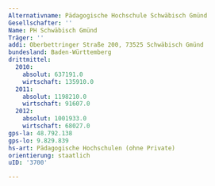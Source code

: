 ```yaml
---
Alternativname: Pädagogische Hochschule Schwäbisch Gmünd
Gesellschafter: ''
Name: PH Schwäbisch Gmünd
Träger: ''
addi: Oberbettringer Straße 200, 73525 Schwäbisch Gmünd
bundesland: Baden-Württemberg
drittmittel:
  2010:
    absolut: 637191.0
    wirtschaft: 135910.0
  2011:
    absolut: 1198210.0
    wirtschaft: 91607.0
  2012:
    absolut: 1001933.0
    wirtschaft: 68027.0
gps-la: 48.792.138
gps-lo: 9.829.839
hs-art: Pädagogische Hochschulen (ohne Private)
orientierung: staatlich
uID: '3700'

---
```



